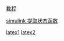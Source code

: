 
[教程](https://blog.csdn.net/weixin_42815609/article/details/103830253)

[simulink 提取状态函数](https://www.ilovematlab.cn/thread-305243-1-1.html)

[latex1](https://segmentfault.com/a/1190000039810501)
[latex2](http://lixingcong.github.io/2016/04/04/LaTex-intro/)